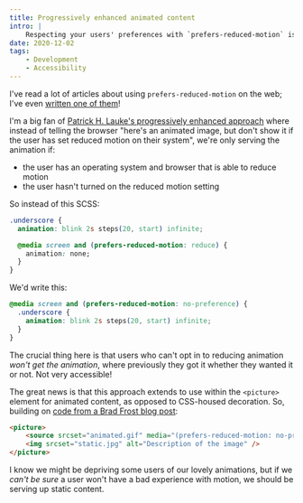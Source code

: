 ```yaml
---
title: Progressively enhanced animated content
intro: |
    Respecting your users' preferences with `prefers-reduced-motion` is great, but what about users with older operating systems and browsers?
date: 2020-12-02
tags:
    - Development
    - Accessibility
---
```



I've read a lot of articles about using `prefers-reduced-motion` on the web; I've even [written one of them](/blog/reducing-motion)!

I'm a big fan of [Patrick H. Lauke's progressively enhanced approach](https://codepen.io/patrickhlauke/pen/YzPPdeo) where instead of telling the browser "here's an animated image, but don't show it if the user has set reduced motion on their system", we're only serving the animation if:

- the user has an operating system and browser that is able to reduce motion
- the user hasn't turned on the reduced motion setting

So instead of this SCSS:

```css
.underscore {
  animation: blink 2s steps(20, start) infinite;

  @media screen and (prefers-reduced-motion: reduce) {
    animation: none;
  }
}
```

We'd write this:

```css
@media screen and (prefers-reduced-motion: no-preference) {
  .underscore {
    animation: blink 2s steps(20, start) infinite;
  }
}
```

The crucial thing here is that users who can't opt in to reducing animation _won't get the animation_, where previously they got it whether they wanted it or not. Not very accessible!

The great news is that this approach extends to use within the `<picture>` element for animated content, as opposed to CSS-housed decoration. So, building on [code from a Brad Frost blog post](https://bradfrost.com/blog/post/reducing-motion-with-the-picture-element/):

```html
<picture>
    <source srcset="animated.gif" media="(prefers-reduced-motion: no-preference)"></source>
    <img srcset="static.jpg" alt="Description of the image" />
</picture>
```

I know we might be depriving some users of our lovely animations, but if we *can't be sure* a user won't have a bad experience with motion, we should be serving up static content.
